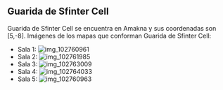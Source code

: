 ## Guarida de Sfinter Cell
Guarida de Sfinter Cell se encuentra en Amakna y sus coordenadas son [5,-8].
Imágenes de los mapas que conforman Guarida de Sfinter Cell:
- Sala 1: ![img_102760961](https://media.discordapp.net/attachments/1115311447145193482/1115318667098468482/102760961.jpg)
- Sala 2: ![img_102761985](https://media.discordapp.net/attachments/1115311447145193482/1115318692536918166/102761985.jpg)
- Sala 3: ![img_102763009](https://media.discordapp.net/attachments/1115311447145193482/1115318695783317514/102763009.jpg)
- Sala 4: ![img_102764033](https://media.discordapp.net/attachments/1115311447145193482/1115318697360359454/102764033.jpg)
- Sala 5: ![img_102760963](https://media.discordapp.net/attachments/1115311447145193482/1115318689672204288/102760963.jpg)